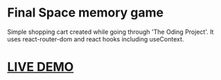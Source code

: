 # Final Space memory game

Simple shopping cart created while going through 'The Oding Project'.
It uses react-router-dom and react hooks including useContext.

# [LIVE DEMO](https://important-shop.netlify.app/)


